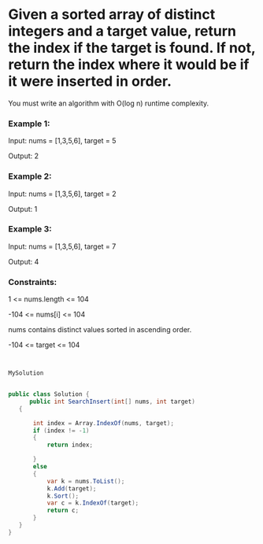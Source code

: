 # Given a sorted array of distinct integers and a target value, return the index if the target is found. If not, return the index where it would be if it were inserted in order.

You must write an algorithm with O(log n) runtime complexity.

 

### Example 1:

Input: nums = [1,3,5,6], target = 5

Output: 2

### Example 2:

Input: nums = [1,3,5,6], target = 2

Output: 1

### Example 3:

Input: nums = [1,3,5,6], target = 7

Output: 4
 

### Constraints:

1 <= nums.length <= 104

-104 <= nums[i] <= 104

nums contains distinct values sorted in ascending order.

-104 <= target <= 104


``` csharp


MySolution


public class Solution {
      public int SearchInsert(int[] nums, int target)
   {

       int index = Array.IndexOf(nums, target);
       if (index != -1)
       {
           return index;

       }
       else
       {
           var k = nums.ToList();
           k.Add(target);
           k.Sort();
           var c = k.IndexOf(target);
           return c;
       }
   }
}
